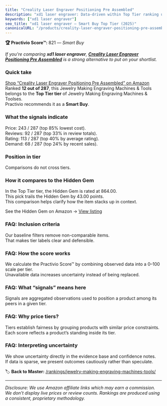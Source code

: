 ```yaml
---
title: "Creality Laser Engraver Positioning Pre Assembled"
description: "xd1 laser engraver: Data-driven within Top Tier ranking using the Practivio Score™. Positioned by quality, value, demand, findability, momentum."
keywords: ["xd1 laser engraver"]
seo_title: "xd1 laser engraver — Smart Buy Top Tier (2025)"
canonicalURL: "/products/creality-laser-engraver-positioning-pre-assembled-B0DQY38LYL/"
---
```


**🏆 Practivio Score™:** 821 — _Smart Buy_


*If you're comparing **xd1 laser engraver**, **[Creality Laser Engraver Positioning Pre Assembled](https://www.amazon.com/dp/B0DQY38LYL?tag=practivio-20)** is a strong alternative to put on your shortlist.*
### Quick take
[Shop “Creality Laser Engraver Positioning Pre Assembled” on Amazon](https://www.amazon.com/dp/B0DQY38LYL?tag=practivio-20)
Ranked **12 out of 287**, this Jewelry Making Engraving Machines & Tools belongs to the **Top Tier tier** of Jewelry Making Engraving Machines & Toolses.  
Practivio recommends it as a **Smart Buy**.

### What the signals indicate
Price: 243 / 287 (top 85% lowest cost).  
Reviews: 92 / 287 (top 33% in review totals).  
Rating: 113 / 287 (top 40% by average rating).  
Demand: 68 / 287 (top 24% by recent sales).

### Position in tier
Comparisons do not cross tiers.

### How it compares to the Hidden Gem
In the Top Tier tier, the Hidden Gem is rated at 864.00.  
This pick trails the Hidden Gem by 43.00 points.  
This comparison helps clarify how the item stacks up in context.  

See the Hidden Gem on Amazon → [View listing](https://www.amazon.com/dp/B0DDXQYH36?tag=practivio-20)

### FAQ: Inclusion criteria
Our baseline filters remove non-comparable items.  
That makes tier labels clear and defensible.

### FAQ: How the score works
We calculate the Practivio Score™ by combining observed data into a 0–100 scale per tier.  
Unavailable data increases uncertainty instead of being replaced.

### FAQ: What “signals” means here
Signals are aggregated observations used to position a product among its peers in a given tier.

### FAQ: Why price tiers?
Tiers establish fairness by grouping products with similar price constraints.  
Each score reflects a product’s standing inside its tier.

### FAQ: Interpreting uncertainty
We show uncertainty directly in the evidence base and confidence notes.  
If data is sparse, we present outcomes cautiously rather than speculate.


🏷️ **Back to Master:** [/rankings/jewelry-making-engraving-machines-tools/](/rankings/jewelry-making-engraving-machines-tools/)

---
_Disclosure: We use Amazon affiliate links which may earn a commission. We don’t display live prices or review counts. Rankings are produced using a consistent, proprietary methodology._
